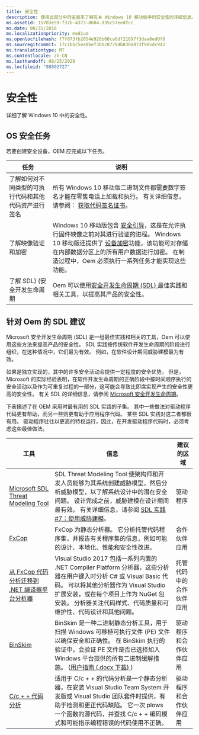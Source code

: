 ```yaml
---
title: 安全性
description: 使用此部分中的主题来了解有关 Windows 10 移动版中的安全性的详细信息。
ms.assetid: 15783e59-f37b-4373-8604-d35c57eedfcc
ms.date: 08/31/2018
ms.localizationpriority: medium
ms.openlocfilehash: f7f073fb2054e920b08ca6df21697f3daa8ed0f8
ms.sourcegitcommit: 17c1bbc5ea0bef3bbc87794b030a073f905dc942
ms.translationtype: MT
ms.contentlocale: zh-CN
ms.lasthandoff: 08/25/2020
ms.locfileid: "88802727"
---
```

# <a name="security"></a>安全性

详细了解 Windows 10 中的安全性。

## <a name="os-security-tasks"></a>OS 安全任务

若要创建安全设备，OEM 应完成以下任务。



<table>
  <thead>
    <th>任务</th>
    <th>说明</th>
  </thead>
  <tbody>
    <tr>
      <td>了解如何对不同类型的可执行代码和其他代码资产进行签名</td>
      <td>所有 Windows 10 移动版二进制文件都需要数字签名才能在零售电话上加载和执行。 有关详细信息，请参阅： <a href="https://docs.microsoft.com/windows-hardware/drivers/dashboard/get-a-code-signing-certificate">获取代码签名证书</a>。</td>
</tr>
<tr class="even">
<td>了解映像验证和加密</td>
<td>Windows 10 移动版包含 <a href="https://docs.microsoft.com/windows-hardware/drivers/bringup/secure-boot">安全引导</a>，这是在允许执行固件映像之前对其进行验证的进程。 Windows 10 移动版还提供了 <a href="https://docs.microsoft.com/windows-hardware/drivers/bringup/secure-boot-and-device-encryption-overview">设备加密</a>功能，该功能可对存储在内部数据分区上的所有用户数据进行加密。 在制造过程中，Oem 必须执行一系列任务才能实现这些功能。</td>
</tr>
<tr>
<td>了解 SDL)  (安全开发生命周期</td>
<td>Oem 可以使用<a href="https://www.microsoft.com/sdl">安全开发生命周期 (SDL) </a>最佳实践和相关工具，以提高其产品的安全性。</td>
</tr>
</tbody>
</table>

## <a name="sdl-recommendations-for-oems"></a>针对 Oem 的 SDL 建议

Microsoft 安全开发生命周期 (SDL) 是一组最佳实践和相关的工具，Oem 可以使用这些方法来提高产品的安全性。 SDL 实践按传统软件开发生命周期的阶段进行组织，在这种情况中，它们最为有效。 例如，在软件设计期间威胁建模最为有效。

如果是独立实现的，其中的许多安全活动会提供一定程度的安全优势。 但是，Microsoft 的实际经验表明，在软件开发生命周期的正确阶段中按时间顺序执行的安全活动以及作为可重复过程的一部分，这可能会导致比即席实现产生的安全性更高的安全性。 有关 SDL 的详细信息，请参阅 [Microsoft 安全开发生命周期](https://www.microsoft.com/sdl)。

下表描述了在 OEM 采用时最有用的 SDL 实践的子集。 其中一些做法对驱动程序代码更有帮助，而另一些则更有助于应用程序代码。 某些 SDL 实践对这二者都很有用。 驱动程序往往以更高的特权运行，因此，在开发驱动程序代码时，必须考虑这些最佳做法。

|工具|信息|建议的区域|
|----|----|----|
|[Microsoft SDL Threat Modeling Tool](https://www.microsoft.com/download/details.aspx?id=49168)|SDL Threat Modeling Tool 使架构师和开发人员能够为其系统创建威胁模型，然后分析威胁模型，以了解系统设计中的潜在安全问题。 设计完成之前，威胁建模在设计期间最有效。 有关详细信息，请参阅 [SDL 实践 #7：使用威胁建模](https://www.microsoft.com/sdl)。|驱动程序|
|[FxCop](https://www.microsoft.com/sdl)|FxCop 为静态分析器。 它分析托管代码程序集，并报告有关程序集的信息，例如可能的设计、本地化、性能和安全性改进。|合作伙伴应用|
|[从 FxCop 代码分析迁移到 .NET 编译器平台分析器](https://docs.microsoft.com/visualstudio/code-quality/fxcop-analyzers)|Visual Studio 2017 包括一系列内置的 .NET Compiler Platform 分析器，这些分析器在用户键入时分析 C# 或 Visual Basic 代码。 可以将其他分析器作为 Visual Studio 扩展安装，或在每个项目上作为 NuGet 包安装。 分析器关注代码样式、代码质量和可维护性、代码设计和其他问题。|托管代码中的合作伙伴应用|
|[BinSkim](https://www.microsoft.com/sdl)|BinSkim 是一种二进制静态分析工具，用于扫描 Windows 可移植可执行文件 (PE) 文件以确保安全和正确性。  在 BinSkim 执行的验证中，会验证 PE 文件是否已选择加入 Windows 平台提供的所有二进制缓解措施。  ([用户指南 (.docx 下载) ](https://github.com/microsoft/binskim/blob/master/docs/BinSkimUserGuide.docx?raw=true)) |驱动程序和合作伙伴应用|
|[C/c + + 代码分析](https://docs.microsoft.com/visualstudio/code-quality/code-analysis-for-c-cpp-overview)|适用于 C/c + + 的代码分析是一个静态分析器，在安装 Visual Studio Team System 开发版或 Visual Studio 团队套件时提供，有助于检测和更正代码缺陷。 它一次 plows 一个函数的源代码，并查找 C/c + + 编码模式和可能指示编程错误的代码使用不正确。|驱动程序和合作伙伴应用|
